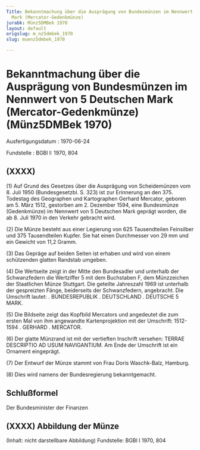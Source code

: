 ```yaml
---
Title: Bekanntmachung über die Ausprägung von Bundesmünzen im Nennwert von 5 Deutschen
  Mark (Mercator-Gedenkmünze)
jurabk: Münz5DMBek 1970
layout: default
origslug: m_nz5dmbek_1970
slug: muenz5dmbek_1970

---
```


# Bekanntmachung über die Ausprägung von Bundesmünzen im Nennwert von 5 Deutschen Mark (Mercator-Gedenkmünze) (Münz5DMBek 1970)

Ausfertigungsdatum
:   1970-06-24

Fundstelle
:   BGBl I: 1970, 804



## (XXXX)

(1) Auf Grund des Gesetzes über die Ausprägung von Scheidemünzen vom 8. Juli 1950 (Bundesgesetzbl. S. 323) ist zur Erinnerung an den 375. Todestag des Geographen und Kartographen Gerhard Mercator, geboren am 5. März 1512, gestorben am 2. Dezember 1594, eine Bundesmünze (Gedenkmünze) im Nennwert von 5 Deutschen Mark geprägt worden, die ab 8. Juli 1970 in den Verkehr gebracht wird.

(2) Die Münze besteht aus einer Legierung von 625 Tausendteilen Feinsilber und 375 Tausendteilen Kupfer. Sie hat einen Durchmesser von 29 mm und ein Gewicht von 11,2 Gramm.

(3) Das Gepräge auf beiden Seiten ist erhaben und wird von einem schützenden glatten Randstab umgeben.

(4) Die Wertseite zeigt in der Mitte den Bundesadler und unterhalb der Schwanzfedern die Wertziffer 5 mit dem Buchstaben F, dem Münzzeichen der Staatlichen Münze Stuttgart. Die geteilte Jahreszahl 1969 ist unterhalb der gespreizten Fänge, beiderseits der Schwanzfedern, angebracht. Die Umschrift lautet: . BUNDESREPUBLIK . DEUTSCHLAND . DEUTSCHE 5 MARK.

(5) Die Bildseite zeigt das Kopfbild Mercators und angedeutet die zum ersten Mal von ihm angewandte Kartenprojektion mit der Umschrift: 1512-1594 . GERHARD . MERCATOR.

(6) Der glatte Münzrand ist mit der vertieften Inschrift versehen: TERRAE DESCRIPTIO AD USUM NAVIGANTIUM. Am Ende der Umschrift ist ein Ornament eingeprägt.

(7) Der Entwurf der Münze stammt von Frau Doris Waschk-Balz, Hamburg.

(8) Dies wird namens der Bundesregierung bekanntgemacht.


## Schlußformel

Der Bundesminister der Finanzen


## (XXXX) Abbildung der Münze

(Inhalt: nicht darstellbare Abbildung)
Fundstelle: BGBl I 1970, 804

